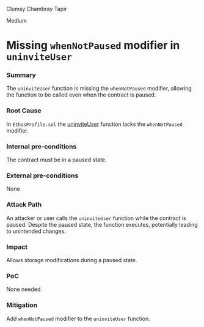 Clumsy Chambray Tapir

Medium

# Missing `whenNotPaused` modifier in `uninviteUser`

### Summary

The `uninviteUser` function is missing the `whenNotPaused` modifier, allowing the function to be called even when the contract is paused.

### Root Cause

In `EthosProfile.sol` the [uninviteUser](https://github.com/sherlock-audit/2024-10-ethos-network/blob/db37b9dc2b792e245eb683d8a956bcb7ef2f1a27/ethos/packages/contracts/contracts/EthosProfile.sol#L258) function lacks the `whenNotPaused` modifier.

### Internal pre-conditions

The contract must be in a paused state.

### External pre-conditions

None

### Attack Path

An attacker or user calls the `uninviteUser` function while the contract is paused. Despite the paused state, the function executes, potentially leading to unintended changes.

### Impact

Allows storage modifications during a paused state.

### PoC

None needed

### Mitigation

Add `whenNotPaused` modifier to the `uninviteUser` function.